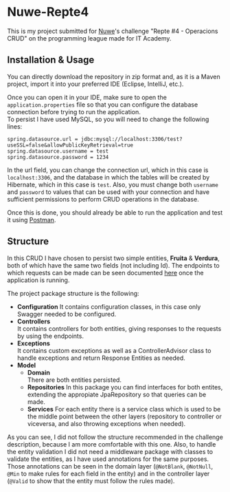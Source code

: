 # Nuwe-Repte4

This is my project submitted for [Nuwe](https://nuwe.io/)'s challenge "Repte #4 - Operacions CRUD" on the programming league made for IT Academy.

## Installation & Usage

You can directly download the repository in zip format and, as it is a Maven project, import it into your preferred IDE (Eclipse, IntelliJ, etc.). 

Once you can open it in your IDE, make sure to open the `application.properties` file so that you can configure the database connection before trying to run the application.  
To persist I have used MySQL, so you will need to change the following lines:
```properties
spring.datasource.url = jdbc:mysql://localhost:3306/test?useSSL=false&allowPublicKeyRetrieval=true
spring.datasource.username = test
spring.datasource.password = 1234
```
In the url field, you can change the connection url, which in this case is `localhost:3306`, and the database in which the tables will be created by Hibernate, which in this case is `test`. 
Also, you must change both `username` and `password` to values that can be used with your connection and have sufficient permissions to perform CRUD operations in the database. 

Once this is done, you should already be able to run the application and test it using [Postman](https://www.postman.com/).
## Structure

In this CRUD I have chosen to persist two simple entities, **Fruita** & **Verdura**, both of which have the same two fields (not including Id).
The endpoints to which requests can be made can be seen documented [here](http://localhost:3000/swagger-ui.html) once the application is running.

The project package structure is the following:

* **Configuration**
It contains configuration classes, in this case only Swagger needed to be configured.
* **Controllers**   
It contains controllers for both entities, giving responses to the requests by using the endpoints.
* **Exceptions**  
It contains custom exceptions as well as a ControllerAdvisor class to handle exceptions and return Response Entities as needed.
* **Model**
	* **Domain**  
	There are both entities persisted.
	* **Repositories** 
	In this package you can find interfaces for both entites, extending the appropiate JpaRepository so that queries can be made.
	* **Services**
	For each entity there is a service class which is used to be the middle point between the other layers (repository to controller or viceversa, and also throwing exceptions when needed).


As you can see, I did not follow the structure recommended in the challenge description, because I am more comfortable with this one.
Also, to handle the entity validation I did not need a middleware package with classes to validate the entities, as I have used annotations for the same purposes.  
Those annotations can be seen in the domain layer (`@NotBlank`, `@NotNull`, `@Min` to make rules for each field in the entity) and in the controller layer (`@Valid` to show that the entity must follow the rules made).
